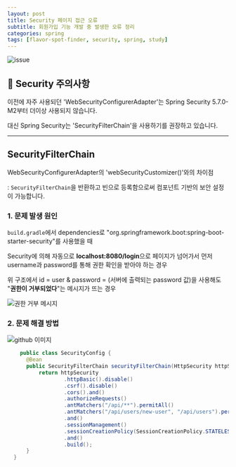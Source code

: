 ```yaml
---
layout: post
title: Security 페이지 접근 오류
subtitle: 회원가입 기능 개발 중 발생한 오류 정리
categories: spring
tags: [flavor-spot-finder, security, spring, study]
---
```

![issue](https://media.licdn.com/dms/image/D4D12AQFTLbZ6lG12cQ/article-cover_image-shrink_720_1280/0/1676142448152?e=2147483647&v=beta&t=MDixC7Dzu4W6CqIfeAZJpCGSwZ3pH2uUATLjxFaRXrk)

## 📌 Security 주의사항 

이전에 자주 사용되던 'WebSecurityConfigurerAdapter'는 Spring Security 5.7.0-M2부터 더이상 사용되지 않습니다. 

대신 Spring Security는 'SecurityFilterChain'을 사용하기를 권장하고 있습니다.

---


## SecurityFilterChain

WebSecurityConfigurerAdapter의 'webSecurityCustomizer()'와의 차이점

  : `SecurityFilterChain`을 반환하고 빈으로 등록함으로써 컴포넌트 기반의 보안 설정이 가능합니다.

### 1. 문제 발생 원인

`build.gradle`에서 dependencies로 "org.springframework.boot:spring-boot-starter-security"를 사용했을 때

Security에 의해 자동으로 **localhost:8080/login**으로 페이지가 넘어가서 먼저 username과 password를 통해 권한 확인을 받아야 하는 경우

위 구조에서 id = user & password = (서버에 출력되는 password 값)을 사용해도 "**권한이 거부되었다**"는 메시지가 뜨는 경우

![권한 거부 메시지](https://velog.velcdn.com/images/12hyeon/post/325e494f-afcd-4388-a4fa-6e65ad38c924/image.png)

### 2. 문제 해결 방법

![github 이미지](https://img1.daumcdn.net/thumb/R1280x0/?scode=mtistory2&fname=https%3A%2F%2Fblog.kakaocdn.net%2Fdn%2FEEaNP%2FbtsDSsK2ukl%2FVkJo6S64y1hxs8LRaX35CK%2Fimg.png)


```java
    public class SecurityConfig {
      @Bean
      public SecurityFilterChain securityFilterChain(HttpSecurity httpSecurity) {
          return httpSecurity
                  .httpBasic().disable()
                  .csrf().disable()
                  .cors().and()
                  .authorizeRequests()
                  .antMatchers("/api/**").permitAll()
                  .antMatchers("/api/users/new-user", "/api/users").permitAll()
                  .and()
                  .sessionManagement()
                  .sessionCreationPolicy(SessionCreationPolicy.STATELESS)
                  .and()
                  .build();
      }
  }
```

